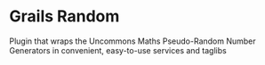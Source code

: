 # Grails Random

Plugin that wraps the Uncommons Maths Pseudo-Random Number Generators in convenient, easy-to-use services and taglibs
